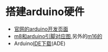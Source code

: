 # 搭建arduino硬件

* [官网的arduino开发页面](http://arduino.cc/en/Hacking/HomePage)
* [m8和arduino引脚对应图](http://arduino.cc/en/Hacking/PinMapping),另外的[m16的](http://arduino.cc/en/Hacking/Atmega168Hardware)
* Arduino[IDE下载](http://arduino.cc/en/Main/Software)(ADE)
